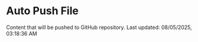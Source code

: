 # Auto Push File

Content that will be pushed to GitHub repository.
Last updated: 08/05/2025, 03:18:36 AM